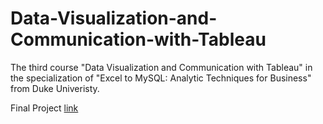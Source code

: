 # Data-Visualization-and-Communication-with-Tableau

The third course "Data Visualization and Communication with Tableau" in the specialization of "Excel to MySQL: Analytic Techniques for Business" from Duke Univeristy.

Final Project [link](https://public.tableau.com/profile/tejas.chintala8584#!/vizhome/TimelineforNewUsers/TestsCompleted)
